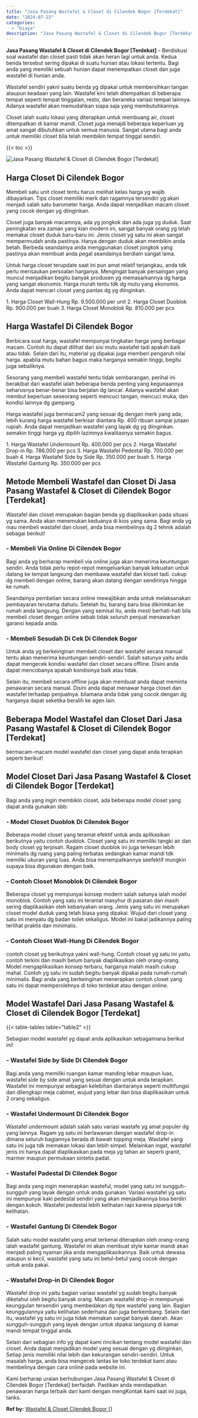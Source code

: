 ```yaml
---
title: "Jasa Pasang Wastafel & Closet di Cilendek Bogor [Terdekat]"
date: "2024-07-23"
categories: 
  - "biaya"
description: "Jasa Pasang Wastafel & Closet di Cilendek Bogor [Terdekat]. Kami berharap uraian berhubungan Jasa Pasang Wastafel & Closet di Cilendek Bogor [Terdekat] ber..."
---
```


**Jasa Pasang Wastafel & Closet di Cilendek Bogor \[Terdekat\]** – Berdiskusi soal wastafel dan closet pasti tidak akan heran lagi untuk anda. Kedua benda tersebut sering dipakai di suatu hunian atau lokasi tertentu. Bagi anda yang memiliki sebuah hunian dapat menempatkan closet dan juga wastafel di hunian anda.

Wastafel sendiri yakni suatu benda yg dipakai untuk membersihkan tangan ataupun keadaan yang lain. Wastafel kini telah ditempatkan di beberapa tempat seperti tempat tinggalan, resto, dan beraneka variasi tempat lainnya. Adanya wastafel akan memudahkan siapa saja yang membutuhkannya.

Closet ialah suatu lokasi yang diterapkan untuk membuang air, closet ditempatkan di kamar mandi. Closet juga menajdi beberapa keperluan yg amat sangat dibutuhkan untuk semua manusia. Sangat utama bagi anda untuk memiliki closet bila telah membikin tempat tinggal sendiri.

{{< toc >}}

![Jasa Pasang Wastafel & Closet di Cilendek Bogor [Terdekat]](/images/wastafel-closet-murah60.png)

## Harga Closet Di Cilendek Bogor

Membeli satu unit closet tentu harus melihat kelas harga yg wajib dibayarkan. Tips closet memiliki merk dan ragamnya tersendiri yg akan menjadi salah satu barometer harga. Anda dapat menjadikan macam closet yang cocok dengan yg diinginkan.

Closet juga banyak macamnya, ada yg jongkok dan ada juga yg duduk. Saat peningkatan era zaman yang kian modern ini, sangat banyak orang yg telah memakai closet duduk baru-baru ini. Jenis closet yg satu ini akan sangat mempermudah anda pastinya. Hanya dengan duduk akan membikin anda betah. Berbeda seandainya anda menggunakan closet jongkok yang pastinya akan membuat anda pegal seandainya berdiam sangat lama.

Untuk harga closet terupdate saat ini pun amat relatif terjangkau, anda tdk perlu merisaukan persoalan harganya. Mengingat banyak persaingan yang muncul menjadikan begitu banyak produsen yg memasarkannya dg harga yang sangat ekonomis. Harga murah tentu tdk dg mutu yang ekonomis. Anda dapat mencari closet yang pantas dg yg diinginkan.

1\. Harga Closet Wall-Hung Rp. 9.500.000 per unit 2. Harga Closet Duoblok Rp. 900.000 per buah 3. Harga Closet Monoblok Rp. 810.000 per pcs

## Harga Wastafel Di Cilendek Bogor

Berbicara soal harga, wastafel mempunyai tingkatan harga yang berbagai macam. Contoh itu dapat dilihat dari sisi mutu wastafel tadi apakah baik atau tidak. Selain dari itu, material yg dipakai juga memberi pengaruh nilai harga. apabila mutu bahan bagus maka harganya semakin tinggi, begitu juga sebaliknya.

Sesorang yang membeli wastafel tentu tidak sembarangan, perihal ini berakibat dari wastafel ialah beberapa benda penting yang kegunaannya seharusnya benar-benar bisa berjalan dg lancar. Adanya wastafel akan membut keperluan seseorang seperti mencuci tangan, mencuci muka, dan kondisi lainnya dg gampang.

Harga wastafel juga bermacam2 yang sesuai dg dengan merk yang ada, lebih kurang harga wastafel berkisar diantara Rp. 400 ribuan sampai jutaan rupiah. Anda dapat menjadikan wastafel yang layak dg yg diinginkan. semakin tinggi harga yg dipilih lazimnya kwalitasnya semakin bagus.

1\. Harga Wastafel Undermount Rp. 400.000 per pcs 2. Harga Wastafel Drop-in Rp. 786.000 per pcs 3. Harga Wastafel Pedestal Rp. 700.000 per buah 4. Harga Wastafel Side by Side Rp. 350.000 per buah 5. Harga Wastafel Gantung Rp. 350.000 per pcs

## Metode Membeli Wastafel dan Closet Di Jasa Pasang Wastafel & Closet di Cilendek Bogor \[Terdekat\]

Wastafel dan closet merupakan bagian benda yg diaplikasikan pada situasi yg sama. Anda akan menemukan keduanya di kios yang sama. Bagi anda yg mau membeli wastafel dan closet, anda bisa membelinya dg 2 tehnik adalah sebagai berikut!

### \- Membeli Via Online Di Cilendek Bogor

Bagi anda yg berharap membeli via online juga akan menerima keuntungan sendiri. Anda tidak perlu repot-repot mengeluarkan banyak kekuatan untuk datang ke tempat langsung dan membawa wastafel dan kloset tadi. cukup dg membeli dengan online, barang akan datang dengan sendirinya hingga ke rumah.

Seandainya pembelian secara online mewajibkan anda untuk melaksanakan pembayaran terutama dahulu. Setelah itu, barang baru bisa dikirimkan ke rumah anda langsung. Dengan yang semisal itu, anda mesti berhati-hati bila membeli closet dengan online sebab tidak seluruh penjual menawarkan garansi kepada anda.

### \- Membeli Sesudah Di Cek Di Cilendek Bogor

Untuk anda yg berkeinginan membeli closet dan wastafel secara manual tentu akan menerima keuntungan sendiri-sendiri. Salah satunya yaitu anda dapat mengecek kondisi wastafel dan closet secara offline. Disini anda dapat mencobanya apakah kondisinya baik atau tidak.

Selain itu, membeli secara offline juga akan membuat anda dapat meminta penawaran secara manual. Disini anda dapat menawar harga closet dan wastafel terhadap penjualnya. bilamana anda tidak yang cocok dengan dg harganya dapat seketika beralih ke agen lain.

## Beberapa Model Wastafel dan Closet Dari Jasa Pasang Wastafel & Closet di Cilendek Bogor \[Terdekat\]

bermacam-macam model wastafel dan closet yang dapat anda terapkan seperti berikut!

## Model Closet Dari Jasa Pasang Wastafel & Closet di Cilendek Bogor \[Terdekat\]

Bagi anda yang ingin membikin closet, ada beberapa model closet yang dapat anda gunakan sbb:

### \- Model Closet Duoblok Di Cilendek Bogor

Beberapa model closet yang teramat efektif untuk anda aplikasikan berikutnya yaitu contoh duoblok. Closet yang satu ini memiliki tangki air dan body closet yg terpisah. Ragam closet duoblok ini juga terkesan lebih minimalis dg ruang yang paling terbatas sedangkan kamar mandi tdk memiliki ukuran yang luas. Anda bisa menempatkannya seefektif mungkin supaya bisa digunakan dengan baik.

### \- Contoh Closet Monoblok Di Cilendek Bogor

Beberapa closet yg mempunyai konsep modern salah satunya ialah model monoblok. Contoh yang satu ini teramat masyhur di pasaran dan masih sering diaplikasikan oleh kebanyakan orang. Jenis yang satu ini merupakan closet model duduk yang telah biasa yang dipakai. Wujud dari closet yang satu ini menyatu dg badan toilet sekaligus. Model ini bakal jadikannya paling terlihat praktis dan minimalis.

### \- Contoh Closet Wall-Hung Di Cilendek Bogor

contoh closet yg berikutnya yakni wall-hung. Contoh closet yg satu ini yaitu contoh terkini dan masih belum banyak diaplikasikan oleh orang-orang. Model mengaplikasikan konsep terbaru, harganya malah masih cukup mahal. Contoh yg satu ini sudah begitu banyak dipakai pada rumah-rumah minimalis. Bagi anda yang berkeinginan menerapkan contoh closet yang satu ini dapat memperolehnya di toko terdekat atau dengan online.

## Model Wastafel Dari Jasa Pasang Wastafel & Closet di Cilendek Bogor \[Terdekat\]

{{< table-tables table="table2" >}}

Sebagian model wastafel yg dapat anda aplikasikan sebagaimana berikut ini!

### \- Wastafel Side by Side Di Cilendek Bogor

Bagi anda yang memiliki ruangan kamar manding lebar maupun luas, wastafel side by side amat yang sesuai dengan untuk anda terapkan. Wastafel ini mempunyai sebagian kelebihan diantaranya seperti multifungsi dan dilengkapi meja cabinet, wujud yang lebar dan bisa diaplikasikan untuk 2 orang sekaligus.

### \- Wastafel Undermount Di Cilendek Bogor

Wastafel undermount adalah salah satu variasi wastafe yg amat populer dg yang lainnya. Ragam yg satu ini berlawanan dengan wastafel drop-in dimana seluruh bagiannya berada di bawah topping meja. Wastafel yang satu ini juga tdk memakan lokasi dan lebih simpel. Melainkan ingat, wastafel jenis ini hanya dapat diaplikasikan pada meja yg tahan air seperti granit, marmer maupun permukaan sintetis padat.

### \- Wastafel Padestal Di Cilendek Bogor

Bagi anda yang ingin menerapkan wasteful, model yang satu ini sungguh-sungguh yang layak dengan untuk anda gunakan. Variasi wastafel yg satu ini mempunyai kaki pedestal sendiri yang akan menjadikannya bisa berdiri dengan kokoh. Wastafel pedestal lebih kelihatan rapi karena pipanya tdk kelihatan.

### \- Wastafel Gantung Di Cilendek Bogor

Salah satu model wastafel yang amat terkenal diterapkan oleh orang-orang ialah wastafel gantung. Wastafel ini akan membuat style kamar mandi akan menjadi paling nyaman jika anda mengaplikasikannya. Baik untuk dewasa ataupun si kecil, wastafel yang satu ini betul-betul yang cocok dengan untuk anda pakai.

### \- Wastafel Drop-in Di Cilendek Bogor

Wastafel drop ini yaitu bagian variasi wastafel yg sudah begitu banyak diketahui oleh begitu banyak orang. Macam wastafel drop-in mempunyai keunggulan tersendiri yang membedakan dg tipe wastafel yang lain. Bagian keunggulannya yaitu kelihatan sederhana dan juga berkembang. Selain dari itu, wastafel yg satu ini juga tidak memakan sangat banyak daerah. Akan sungguh-sungguh yang layak dengan untuk dipakai langsung di kamar mandi tempat tinggal anda.

Selain dari sebagian info yg dapat kami rincikan tentang model wastafel dan closet. Anda dapat menjadikan model yang sesuai dengan yg diinginkan, Setiap jenis memiliki nilai lebih dan kekurangan sendiri-sendiri. Untuk masalah harga, anda bisa mengecek lantas ke toko terdekat kami atau membelinya dengan cara online pada website ini.

Kami berharap uraian berhubungan Jasa Pasang Wastafel & Closet di Cilendek Bogor \[Terdekat\] berfaidah. Pastikan anda mendapatkan penawaran harga terbaik dari kami dengan mengKontak kami saat ini juga, tanks.

**Ref by:** [Wastafel & Closet Cilendek Bogor []](https://id.wikipedia.org/wiki/Wastafel)
